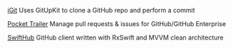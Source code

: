 
[iGit](https://github.com/git-up/GitUp)
Uses GitUpKit to clone a GitHub repo and perform a commit

[Pocket Trailer](https://github.com/ptsochantaris/trailer)
Manage pull requests & issues for GitHub/GitHub Enterprise

[SwiftHub](https://github.com/khoren93/SwiftHub)
GitHub client written with RxSwift and MVVM clean architecture
